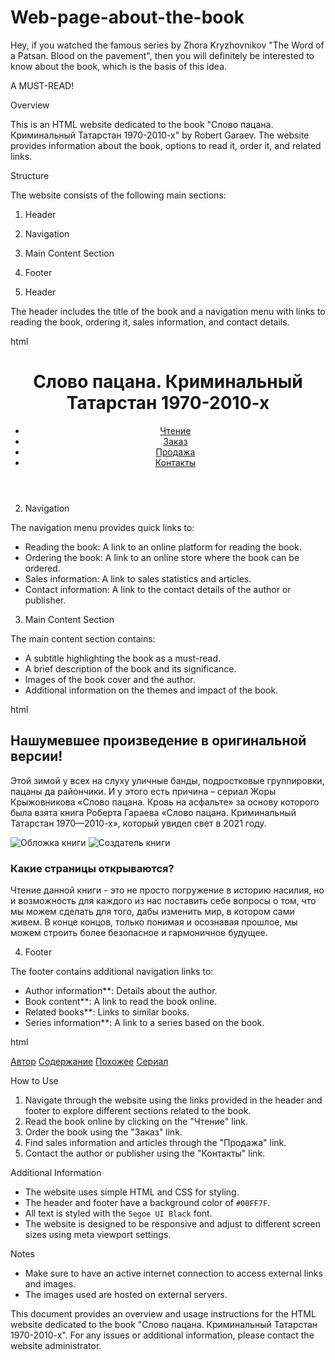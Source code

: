 # Web-page-about-the-book
Hey, if you watched the famous series by Zhora Kryzhovnikov "The Word of a Patsan. Blood on the pavement", then you will definitely be interested to know about the book, which is the basis of this idea.

A MUST-READ!

Overview

This is an HTML website dedicated to the book "Слово пацана. Криминальный Татарстан 1970-2010-х" by Robert Garaev. The website provides information about the book, options to read it, order it, and related links.

Structure

The website consists of the following main sections:

1. Header
2. Navigation
3. Main Content Section
4. Footer

1. Header

The header includes the title of the book and a navigation menu with links to reading the book, ordering it, sales information, and contact details.

html
<header>
  <h1>Слово пацана. Криминальный Татарстан 1970-2010-х</h1>
  <nav>
    <ul>
      <li><a href="https://fb2.top/slovo-pacana-kriminalynyy-tatarstan-1970-ndash-2010-h-695371/read/part-4">Чтение</a></li>
      <li><a href="https://kaspi.kz/shop/p/garaev-r-slovo-patsana-kriminal-nyi-tatarstan-1970-2010-100993987/?c=710000000">Заказ</a></li>
      <li><a href="https://www.forbes.ru/forbeslife/502335-kniga-slovo-pacana-sostavila-65-ot-vseh-prodaz-na-servise-litresa-za-nedelu">Продажа</a></li>
      <li><a href="https://t.me/yokhanann">Контакты</a></li>
    </ul>
  </nav>
</header>

2. Navigation

The navigation menu provides quick links to:

- Reading the book: A link to an online platform for reading the book.
- Ordering the book: A link to an online store where the book can be ordered.
- Sales information: A link to sales statistics and articles.
- Contact information: A link to the contact details of the author or publisher.

3. Main Content Section

The main content section contains:

- A subtitle highlighting the book as a must-read.
- A brief description of the book and its significance.
- Images of the book cover and the author.
- Additional information on the themes and impact of the book.

html
<section>
  <h2>Нашумевшее произведение в оригинальной версии!</h2>
  <p>Этой зимой у всех на слуху уличные банды, подростковые группировки, пацаны да райончики. И у этого есть причина – сериал Жоры Крыжовникова «Слово пацана. Кровь на асфальте» за основу которого была взята книга Роберта Гараева «Слово пацана. Криминальный Татарстан 1970—2010-х», который увидел свет в 2021 году.</p>
  <img src="https://upload.wikimedia.org/wikipedia/ru/1/12/%D0%A1%D0%BB%D0%BE%D0%B2%D0%BE_%D0%BF%D0%B0%D1%86%D0%B0%D0%BD%D0%B0_%28%D0%BA%D0%BD%D0%B8%D0%B3%D0%B0%29.jpg" alt="Обложка книги">
  <img src="https://stcdn.business-online.ru/v2/23-12-20/57362/abel-9589-resize.jpg" alt="Создатель книги">
  <h3><p>Какие страницы открываются?</p></h3>
  <p>Чтение данной книги - это не просто погружение в историю насилия, но и возможность для каждого из нас поставить себе вопросы о том, что мы можем сделать для того, дабы изменить мир, в котором сами живем. В конце концов, только понимая и осознавая прошлое, мы можем строить более безопасное и гармоничное будущее.</p>
</section>

4. Footer

The footer contains additional navigation links to:

- Author information**: Details about the author.
- Book content**: A link to read the book online.
- Related books**: Links to similar books.
- Series information**: A link to a series based on the book.

html
<footer>
  <nav>
    <a href="https://www.litres.ru/author/robert-garaev/ob-avtore/">Автор</a>
    <a href="https://www.litres.ru/book/robert-garaev/slovo-pacana-kriminalnyy-tatarstan-1970-2010-h-68307263/chitat-onlayn/">Содержание</a>
    <a href="https://www.forbes.ru/forbes-woman/502765-avtor-slova-pacana-robert-garaev-napiset-knigu-o-zenskih-bandah">Похожее</a>
    <a href="https://kinogo.inc/crime/20541-slovo-pacana-1-sezon.html">Сериал</a>
  </nav>
</footer>

How to Use

1. Navigate through the website using the links provided in the header and footer to explore different sections related to the book.
2. Read the book online by clicking on the "Чтение" link.
3. Order the book using the "Заказ" link.
4. Find sales information and articles through the "Продажа" link.
5. Contact the author or publisher using the "Контакты" link.

Additional Information

- The website uses simple HTML and CSS for styling.
- The header and footer have a background color of `#00FF7F`.
- All text is styled with the `Segoe UI Black` font.
- The website is designed to be responsive and adjust to different screen sizes using meta viewport settings.

Notes

- Make sure to have an active internet connection to access external links and images.
- The images used are hosted on external servers.

This document provides an overview and usage instructions for the HTML website dedicated to the book "Слово пацана. Криминальный Татарстан 1970-2010-х". For any issues or additional information, please contact the website administrator.
